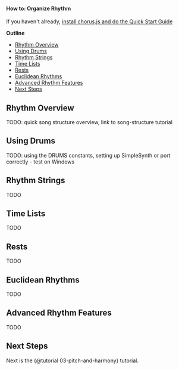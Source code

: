 #### How to: Organize Rhythm

If you haven't already, [install chorus.js and do the Quick Start Guide](./index.html#requirements)

**Outline**
- [Rhythm Overview](#rhythm-overview)
- [Using Drums](#using-drums)
- [Rhythm Strings](#rhythm-strings)
- [Time Lists](#time-lists)
- [Rests](#rests)
- [Euclidean Rhythms](#euclidean-rhythms)
- [Advanced Rhythm Features](#advanced-rhythm-features)
- [Next Steps](#next-steps)


<a name="rhythm-overview"></a>
## Rhythm Overview

TODO: quick song structure overview, link to song-structure tutorial


<a name="using-drums"></a>
## Using Drums

TODO: using the DRUMS constants, setting up SimpleSynth or port correctly - test on Windows


<a name="rhythm-strings"></a>
## Rhythm Strings

TODO


<a name="time-lists"></a>
## Time Lists

TODO


<a name="rests"></a>
## Rests

TODO


<a name="euclidean-rhythms"></a>
## Euclidean Rhythms 

TODO


<a name="advanced-rhythm-features"></a>
## Advanced Rhythm Features

TODO


<a name="next-steps"></a>
## Next Steps

Next is the {@tutorial 03-pitch-and-harmony} tutorial.
